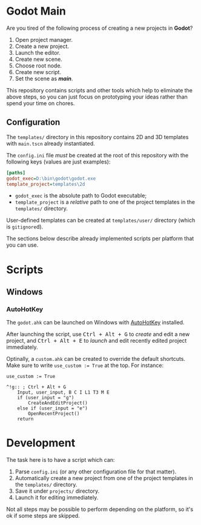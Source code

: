# Godot Main

Are you tired of the following process of creating a new projects in **Godot**?

1. Open project manager.
2. Create a new project.
3. Launch the editor.
4. Create new scene.
5. Choose root node.
6. Create new script.
7. Set the scene as ***main***.

This repository contains scripts and other tools which help to eliminate the 
above steps, so you can just focus on prototyping your ideas rather than spend
your time on chores.

## Configuration

The `templates/` directory in this repository contains 2D and 3D templates with
`main.tscn` already instantiated.

The `config.ini` file *must* be created at the root of this repository with the
following keys (values are just examples):
```ini
[paths]
godot_exec=D:\bin\godot\godot.exe
template_project=templates\2d
```

- `godot_exec` is the absolute path to Godot executable;
- `template_project` is a *relative* path to one of the project templates in the
  `templates/` directory.
  
User-defined templates can be created at `templates/user/` directory (which is
`gitignore`d).

The sections below describe already implemented scripts per platform that you
can use.

# Scripts

## Windows

### AutoHotKey

The `godot.ahk` can be launched on Windows with
[AutoHotKey](https://www.autohotkey.com/) installed.

After launching the script, use <kbd>Ctrl + Alt + G</kbd> to *create* and edit a
new project, and <kbd>Ctrl + Alt + E</kbd> to *launch* and edit recently edited
project immediately.

Optinally, a `custom.ahk` can be created to override the default shortcuts. Make
sure to write `use_custom := True` at the top. For instance:
```ahk
use_custom := True

^!g:: ; Ctrl + Alt + G
	Input, user_input, B C I L1 T3 M E
	if (user_input = "g")
		CreateAndEditProject()
	else if (user_input = "e")
		OpenRecentProject()
	return
```

# Development

The task here is to have a script which can:
1. Parse `config.ini` (or any other configuration file for that matter).
2. Automatically create a new project from one of the project templates in the
   `templates/` directory.
3. Save it under `projects/` directory.
4. Launch it for editing immediately.

Not all steps may be possible to perform depending on the platform, so it's ok
if some steps are skipped.
